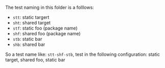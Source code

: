 The test naming in this folder is a folllows:
- `stt`: static targert
- `sht`: shared target
- `stf`: static foo (package name)
- `shf`: shared foo (package name)
- `stb`: static bar
- `shb`: shared bar

So a test name like: `stt-shf-stb`, test in the following configuration: static target, shared foo, static bar